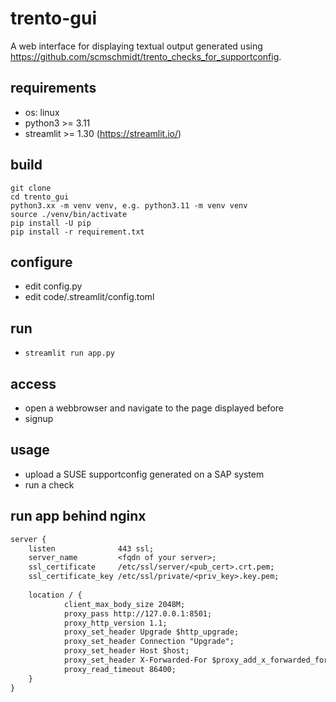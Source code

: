 # trento-gui

A web interface for displaying textual output generated using https://github.com/scmschmidt/trento_checks_for_supportconfig.

## requirements

* os: linux
* python3 >= 3.11
* streamlit >= 1.30 (https://streamlit.io/)

## build

```
git clone 
cd trento_gui
python3.xx -m venv venv, e.g. python3.11 -m venv venv
source ./venv/bin/activate
pip install -U pip
pip install -r requirement.txt
```

## configure

* edit config.py
* edit code/.streamlit/config.toml

## run

* <code>streamlit run app.py</code>

## access

* open a webbrowser and navigate to the page displayed before
* signup

## usage

* upload a SUSE supportconfig generated on a SAP system
* run a check

## run app behind nginx

```txt
server {
    listen              443 ssl;
    server_name         <fqdn of your server>;
    ssl_certificate     /etc/ssl/server/<pub_cert>.crt.pem;
    ssl_certificate_key /etc/ssl/private/<priv_key>.key.pem;
    
    location / {
            client_max_body_size 2048M;
            proxy_pass http://127.0.0.1:8501;
            proxy_http_version 1.1;
            proxy_set_header Upgrade $http_upgrade;
            proxy_set_header Connection "Upgrade";
            proxy_set_header Host $host;
            proxy_set_header X-Forwarded-For $proxy_add_x_forwarded_for;
            proxy_read_timeout 86400;
    }
}
```
